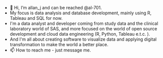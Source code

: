 - 👋 Hi, I’m allan_j and can be reached @al-701.
- My focus is data analysis and database development, mainly using R, Tableau and SQL for now.
- I'm a data analyst and developer coming from study data and the clinical laboratory world of SAS, and more focused on the world of open source development and cloud data engineering (R, Python, Tableau e.t.c. ).
- And I'm all about creating software to visualize data and applying digital transformation to make the world a better place.
- 📫 How to reach me - just message me.
